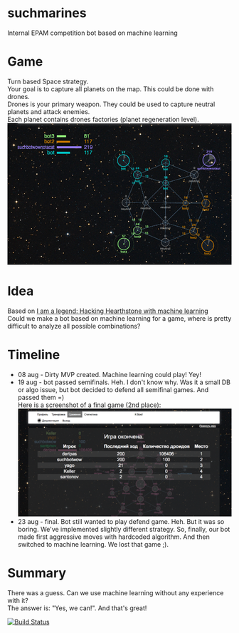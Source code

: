 suchmarines
===========

Internal EPAM competition bot based on machine learning

# Game
Turn based Space strategy.  
Your goal is to capture all planets on the map. This could be done with drones.   
Drones is your primary weapon. They could be used to capture neutral planets and attack enemies.  
Each planet contains drones factories (planet regeneration level).  
![Screenshot](https://raw.githubusercontent.com/WonderBeat/suchmarines/master/game-screenshot.png)

# Idea
Based on [I am a legend: Hacking Hearthstone with machine learning](https://www.defcon.org/html/defcon-22/dc-22-speakers.html)  
Could we make a bot based on machine learning for a game, where is pretty difficult to analyze all
possible combinations?

# Timeline

* 08 aug - Dirty MVP created. Machine learning could play! Yey!
* 19 aug - bot passed semifinals. 
Heh. I don't know why. Was it a small DB or algo issue, but bot decided to defend all semifinal games. And passed 
them =)  
Here is a screenshot of a final game (2nd place):  
![much screenshot](https://raw.githubusercontent.com/WonderBeat/suchmarines/master/semifinal-screenshot.png)
* 23 aug - final. Bot still wanted to play defend game. Heh. But it was so boring. We've implemented slightly different
strategy. So, finally, our bot made first aggressive moves with hardcoded algorithm. And then switched to machine 
learning. We lost that game ;).

# Summary
There was a guess. Can we use machine learning without any experience with it?  
The answer is: "Yes, we can!". And that's great! 

[![Build Status](https://travis-ci.org/WonderBeat/suchmarines.svg?branch=master)](https://travis-ci.org/WonderBeat/suchmarines)
